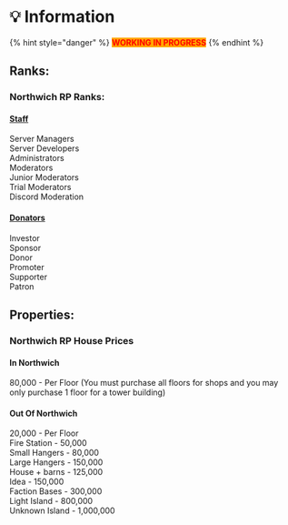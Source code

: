 # 💡 Information

{% hint style="danger" %}
<mark style="color:red;background-color:orange;">**WORKING IN PROGRESS**</mark>
{% endhint %}

## Ranks:

### Northwich RP Ranks:

#### [Staff](https://docs.google.com/spreadsheets/d/1SGV03Xm\_\_ADFHnq-e7KhRImln1vKRIQ8IbYjGmEZ3D0/edit#gid=1681076238)

Server Managers\
Server Developers\
Administrators\
Moderators\
Junior Moderators\
Trial Moderators\
Discord Moderation

#### [Donators](https://store.northwichrp.com)

Investor \
Sponsor \
Donor \
Promoter \
Supporter \
Patron

## Properties:

### Northwich RP House Prices

#### In Northwich

80,000 - Per Floor (You must purchase all floors for shops and you may only purchase 1 floor for a tower building)

#### Out Of Northwich

20,000 - Per Floor \
Fire Station - 50,000 \
Small Hangers - 80,000 \
Large Hangers - 150,000 \
House + barns - 125,000 \
Idea - 150,000 \
Faction Bases - 300,000 \
Light Island - 800,000 \
Unknown Island - 1,000,000
